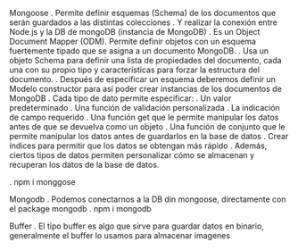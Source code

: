 
Mongoose
. Permite definir esquemas (Schema) de los documentos que serán guardados a las distintas colecciones
. Y realizar la conexión entre Node.js y la DB de mongoDB (instancia de MongoDB)
. Es un Object Document Mapper (ODM). Permite definir objetos con un esquema fuertemente tipado que se asigna a un documento MongoDB.
. Usa un objeto Schema para definir una lista de propiedades del documento, cada una con su propio tipo y características para forzar la estructura del documento. 
. Después de especificar un esquema deberemos definir un Modelo constructor para así poder crear instancias de los documentos de MongoDB
. Cada tipo de dato permite especificar:
    . Un valor predeterminado
    . Una función de validación personalizada
    . La indicación de campo requerido
    . Una función get que le permite manipular los datos antes de que se devuelva como un objeto
    . Una función de conjunto que le permite manipular los datos antes de guardarlos en la base de datos
    . Crear índices para permitir que los datos se obtengan más rápido
. Además, ciertos tipos de datos permiten personalizar cómo se almacenan y recuperan los datos de la base de datos.

. npm i monggose

Mongodb
. Podemos conectarnos a la DB din mongoose, directamente con el package mongodb
. npm i mongodb

Buffer
. El tipo buffer es algo que sirve para guardar datos en binario, generalmente el buffer lo usamos para almacenar imagenes